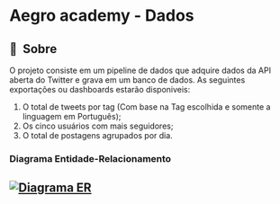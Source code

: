 # Aegro academy - Dados

## 🔖&nbsp; Sobre
O projeto consiste em um pipeline de dados que adquire dados da API aberta do Twitter e grava em um banco de dados.
As seguintes exportações ou dashboards estarão disponiveis:
1. O total de tweets por tag (Com base na Tag escolhida e somente a linguagem em Português);
2. Os cinco usuários com mais seguidores;
3. O total de postagens agrupados por dia.

### Diagrama Entidade-Relacionamento
[![Diagrama ER](https://github.com/jacyirice/aegro-academy-dados/docs/imgs/diagrama_ER.png)](https://dbdiagram.io/d/62621a901072ae0b6acacee2)
---
